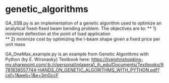 # genetic_algorithms
GA_SSB.py is an implementation of a genetic algorithm used to optimize an analytical fixed-fixed beam bending problem.
The objectives are to: 
** 1) minimize deflection at the point of load application  
** 2) minimize cost by optimizing the I-beam shape given a fixed price per unit mass

GA_OneMax_example.py is an example from Genetic Algorithms with Python (by E. Wirsnasky)
Textbook here: https://livejohnshopkins-my.sharepoint.com/:b:/r/personal/mlapera1_jh_edu/Documents/Textbooks/9781838557744-HANDS_ON_GENETIC_ALGORITHMS_WITH_PYTHON.pdf?csf=1&web=1&e=3mGccF
